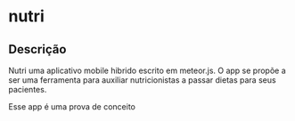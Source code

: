 # nutri

## Descrição

Nutri uma aplicativo mobile hibrido escrito em meteor.js.
O app se propõe a ser uma ferramenta para auxiliar nutricionistas a passar dietas para seus pacientes.

Esse app é uma prova de conceito

